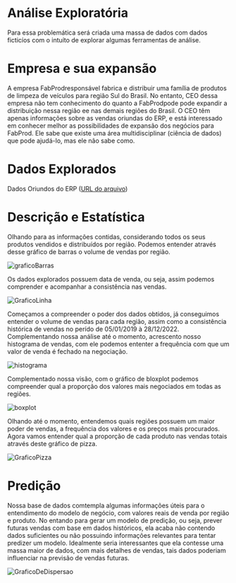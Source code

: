 # Análise Exploratória 

Para essa problemática será criada uma massa de dados com dados ficticíos com o intuíto de explorar algumas ferramentas de análise.

# Empresa e sua expansão

A empresa FabProdresponsável fabrica e distribuir uma família de produtos de limpeza de veículos para região Sul do Brasil. No entanto, CEO dessa empresa não tem conhecimento do quanto a FabProdpode pode expandir a distribuição nessa região ee nas demais regiões do Brasil. O CEO têm apenas informações sobre as vendas oriundas do ERP, e está interessado em conhecer melhor as possibilidades de expansão dos negócios para FabProd. Ele sabe que existe uma área multidisciplinar (ciência de dados) que pode ajudá-lo, mas ele não sabe como. 

# Dados Explorados

Dados Oriundos do ERP ([URL do arquivo](https://github.com/Tomasi/AnaliseExploratoriaVendas/blob/master/dados_vendas.xlsx))

# Descrição e Estatística

Olhando para as informações contidas, considerando todos os seus produtos vendidos e distribuídos por região. Podemos entender através desse gráfico de barras o volume de vendas por região.


![graficoBarras](https://github.com/Tomasi/AnaliseExploratoriaVendas/assets/61890715/eb559b49-3f64-49b9-b6c7-5518f1efd3f9)


Os dados explorados possuem data de venda, ou seja, assim podemos comprender e acompanhar a consistência nas vendas.

![GraficoLinha](https://github.com/Tomasi/AnaliseExploratoriaVendas/assets/61890715/c438b52f-e0c1-492d-9b21-8fb9ff1ed7c1)

Começamos a compreender o poder dos dados obtidos, já conseguimos entender o volume de vendas para cada região, assim como a consistência histórica de vendas no perído de 05/01/2019 à 28/12/2022. Complementando nossa análise até o momento, acrescento nosso histograma de vendas, com ele podemos ententer a frequência com que um valor de venda é fechado na negociação.

![histograma](https://github.com/Tomasi/AnaliseExploratoriaVendas/assets/61890715/88d1fa27-71ce-4849-a2b7-f7afecd33cd1)

Complementado nossa visão, com o gráfico de bloxplot podemos compreender qual a proporção dos valores mais negociados em todas as regiões.

![boxplot](https://github.com/Tomasi/AnaliseExploratoriaVendas/assets/61890715/4594abea-f3d8-420d-88cb-4add9a20bf26)

Olhando até o momento, entendemos quais regiões possuem um maior poder de vendas, a frequência dos valores e os preços mais procurados. Agora vamos entender qual a proporção de cada produto nas vendas totais através deste gráfico de pizza.

![GraficoPizza](https://github.com/Tomasi/AnaliseExploratoriaVendas/assets/61890715/4dcd8a02-3a22-4bb8-ab68-c51f72af508d)

# Predição

Nossa base de dados comtempla algumas informações úteis para o entendimento do modelo de negócio, com valores reais de venda por região e produto. No entando para gerar um modelo de predição, ou seja, prever futuras vendas com base em dados históricos, ela acaba não contendo dados suficientes ou não possuindo informações relevantes para tentar predizer um modelo.
Idealmente seria interessantes que ela contesse uma massa maior de dados, com mais detalhes de vendas, tais dados poderiam influenciar na previsão de vendas futuras.  

![GraficoDeDispersao](https://github.com/Tomasi/AnaliseExploratoriaVendas/assets/61890715/ca890f47-a65a-4895-b013-c02acdbeba21)

